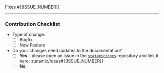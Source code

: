 <!-- Replace this and add notes about this PR (what's changed / how it works / etc). -->

Fixes #{{ISSUE_NUMBER}}

---

### Contribution Checklist

* Type of change:
    * [ ] Bugfix
    * [ ] New Feature
* Do your changes need updates to the documentation?
    * [ ] **Yes** - please open an issue in the [`statamic/docs`](https://github.com/statamic/docs/issues/new) repository and link it here: statamic/ideas#{{ISSUE_NUMBER}}
    * [ ] **No**
